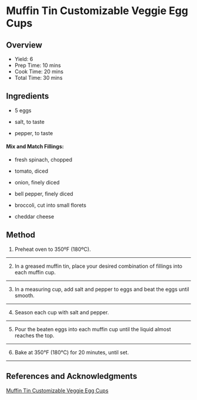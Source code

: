 # Muffin Tin Customizable Veggie Egg Cups

## Overview

- Yield: 6
- Prep Time: 10 mins
- Cook Time: 20 mins
- Total Time: 30 mins

## Ingredients

- 5 eggs

- salt, to taste

- pepper, to taste

#### Mix and Match Fillings:

- fresh spinach, chopped

- tomato, diced

- onion, finely diced

- bell pepper, finely diced

- broccoli, cut into small florets

- cheddar cheese

## Method

1. Preheat oven to 350ºF (180ºC).
---

2. In a greased muffin tin, place your desired combination of fillings into each muffin cup.
---

3. In a measuring cup, add salt and pepper to eggs and beat the eggs until smooth.
---

4. Season each cup with salt and pepper.
---

5. Pour the beaten eggs into each muffin cup until the liquid almost reaches the top.
---

6. Bake at 350°F (180°C) for 20 minutes, until set.
---

## References and Acknowledgments

[Muffin Tin Customizable Veggie Egg Cups](https://tasty.co/recipe/muffin-tin-customizable-veggie-egg-cups)
